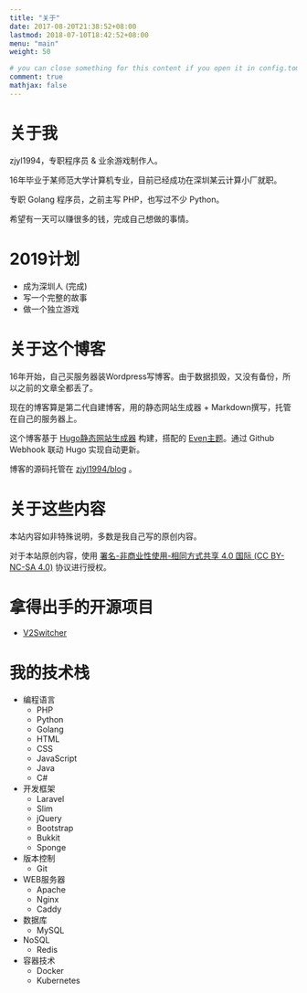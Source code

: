 ```yaml
---
title: "关于"
date: 2017-08-20T21:38:52+08:00
lastmod: 2018-07-10T18:42:52+08:00
menu: "main"
weight: 50

# you can close something for this content if you open it in config.toml.
comment: true
mathjax: false
---
```


# 关于我

zjyl1994，专职程序员 & 业余游戏制作人。

16年毕业于某师范大学计算机专业，目前已经成功在深圳某云计算小厂就职。

专职 Golang 程序员，之前主写 PHP，也写过不少 Python。

希望有一天可以赚很多的钱，完成自己想做的事情。

# 2019计划

- 成为深圳人 (完成)
- 写一个完整的故事
- 做一个独立游戏

# 关于这个博客

16年开始，自己买服务器装Wordpress写博客。由于数据损毁，又没有备份，所以之前的文章全都丢了。

现在的博客算是第二代自建博客，用的静态网站生成器 + Markdown撰写，托管在自己的服务器上。

这个博客基于 [Hugo静态网站生成器](https://gohugo.io/) 构建，搭配的 [Even主题](https://themes.gohugo.io/hugo-theme-even/)。通过 Github Webhook 联动 Hugo 实现自动更新。

博客的源码托管在 [zjyl1994/blog](https://github.com/zjyl1994/blog) 。

# 关于这些内容

本站内容如非特殊说明，多数是我自己写的原创内容。

对于本站原创内容，使用 [署名-非商业性使用-相同方式共享 4.0 国际 (CC BY-NC-SA 4.0)](https://creativecommons.org/licenses/by-nc-sa/4.0/deed.zh) 协议进行授权。

# 拿得出手的开源项目

- [V2Switcher](https://github.com/zjyl1994/V2Switcher)

# 我的技术栈

- 编程语言
    - PHP
    - Python
    - Golang
    - HTML
    - CSS
    - JavaScript
    - Java
    - C#
- 开发框架
    - Laravel
    - Slim
    - jQuery
    - Bootstrap
    - Bukkit
    - Sponge
- 版本控制
    - Git
- WEB服务器
    - Apache
    - Nginx
    - Caddy
- 数据库
    - MySQL
- NoSQL
    - Redis
- 容器技术
    - Docker
    - Kubernetes